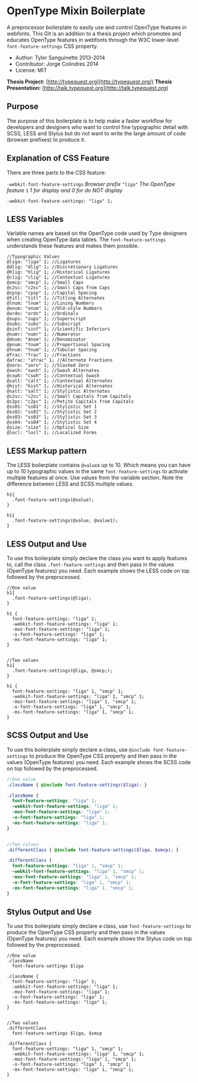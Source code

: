 # OpenType Mixin Boilerplate
A preprocessor boilerplate to easily use and control OpenType features in webfonts. This Git is an addition to a thesis project which promotes and educates OpenType features in webfonts through the W3C lower-level `font-feature-settings` CSS property.

* Author: Tyler Sanguinette 2013-2014
* Contributor: Jorge Colindres 2014
* License: MIT

**Thesis Project:** [http://typequest.org](http://typequest.org/)
**Thesis Presentation:** [http://talk.typequest.org](http://talk.typequest.org)

## Purpose
The purpose of this boilerplate is to help make a faster workflow for developers and designers who want to control fine typographic detail with SCSS, LESS and Stylus but do not want to write the large amount of code (browser prefixes) to produce it.

## Explanation of CSS Feature
There are three parts to the CSS feature:

`-webkit-font-feature-settings` *Browser prefix*
`"liga"` *The OpenType feature*
`1` *1 for display and 0 for do NOT display*

`-webkit-font-feature-settings: "liga" 1;`

## LESS Variables
Variable names are based on the OpenType code used by Type designers when creating OpenType data tables. The `font-feature-settings` understands these features and makes them possible.

```less
//Typographic Values
@liga: "liga" 1; //Ligatures
@dlig: "dlig" 1; //Discretionary Ligatures
@hlig: "hlig" 1; //Historical Ligatures
@clig: "clig" 1; //Contextual Ligatures
@smcp: "smcp" 1; //Small Caps
@c2sc: "c2sc" 1; //Small Caps from Caps
@cpsp: "cpsp" 1; //Capital Spacing
@titl: "titl" 1; //Titling Alternates
@lnum: "lnum" 1; //Lining Numbers
@onum: "onum" 1; //Old-style Numbers
@ordn: "ordn" 1; //Ordinals
@sups: "sups" 1; //Superscript
@subs: "subs" 1; //Subscript
@sinf: "sinf" 1; //Scientific Inferiors
@numr: "numr" 1; //Numerator
@dnom: "dnom" 1; //Denominator
@pnum: "tnum" 1; //Proportional Spacing
@tnum: "tnum" 1; //Tabular Spacing
@frac: "frac" 1; //Fractions
@afrac: "afrac" 1; //Alternate Fractions
@zero: "zero" 1; //Slashed Zero
@swsh: "swsh" 1; //Swash Alternates
@cswh: "cswh" 1; //Contextual Swash
@calt: "calt" 1; //Contextual Alternates
@hist: "hist" 1; //Historical Alternates
@salt: "salt" 1; //Stylistic Alternates
@c2sc: "c2sc" 1; //Small Capitals from Capitals
@c2pc: "c2pc" 1; //Petite Capitals from Capitals
@ss01: "ss01" 1; //Stylistic Set 1
@ss02: "ss02" 1; //Stylistic Set 2
@ss03: "ss03" 1; //Stylistic Set 3
@ss04: "ss04" 1; //Stylistic Set 4
@size: "size" 1; //Optical Size
@locl: "locl" 1; //Localized Forms
```

## LESS Markup pattern
The LESS boilerplate contains `@value`s up to 10. Which means you can have up to 10 typographic values in the same `font-feature-settings` to activate multiple features at once. Use values from the variable section. Note the difference between LESS and SCSS multiple values.

```less
h1{
  .font-feature-settings(@value);
}

h1{
  .font-feature-settings(@value, @value1);
}
```
## LESS Output and Use
To use this boilerplate simply declare the class you want to apply features to, call the class `.font-feature-settings` and then pass in the values (OpenType features) you need. Each example shows the LESS code on top followed by the preprocessed.

```less
//One value
h1{
  .font-feature-settings(@liga);
}

h1 {
  font-feature-settings: "liga" 1;
  -webkit-font-feature-settings: "liga" 1;
  -moz-font-feature-settings: "liga" 1;
  -o-font-feature-settings: "liga" 1;
  -ms-font-feature-settings: "liga" 1;
}


//Two values
h1{
  .font-feature-settings(@liga, @smcp;);
}

h1 {
  font-feature-settings: "liga" 1, "smcp" 1;
  -webkit-font-feature-settings: "liga" 1, "smcp" 1;
  -moz-font-feature-settings: "liga" 1, "smcp" 1;
  -o-font-feature-settings: "liga" 1, "smcp" 1;
  -ms-font-feature-settings: "liga" 1, "smcp" 1;
}
```

## SCSS Output and Use
To use this boilerplate simply declare a class, use `@include font-feature-settings` to produce the OpenType CSS property and then pass in the values (OpenType features) you need. Each example shows the SCSS code on top followed by the preprocessed.

```scss
//One value
.className { @include font-feature-settings($liga); }

.className {
  font-feature-settings: "liga" 1;
  -webkit-font-feature-settings: "liga" 1;
  -moz-font-feature-settings: "liga" 1;
  -o-font-feature-settings: "liga" 1;
  -ms-font-feature-settings: "liga" 1;
}


//Two values
.differentClass { @include font-feature-settings($liga, $smcp); }

.differentClass {
  font-feature-settings: "liga" 1, "smcp" 1;
  -webkit-font-feature-settings: "liga" 1, "smcp" 1;
  -moz-font-feature-settings: "liga" 1, "smcp" 1;
  -o-font-feature-settings: "liga" 1, "smcp" 1;
  -ms-font-feature-settings: "liga" 1, "smcp" 1;
}
```

## Stylus Output and Use
To use this boilerplate simply declare a class, use `font-feature-settings` to produce the OpenType CSS property and then pass in the values (OpenType features) you need. Each example shows the Stylus code on top followed by the preprocessed.

```
//One value
.className
  font-feature-settings $liga

.className {
  font-feature-settings: "liga" 1;
  -webkit-font-feature-settings: "liga" 1;
  -moz-font-feature-settings: "liga" 1;
  -o-font-feature-settings: "liga" 1;
  -ms-font-feature-settings: "liga" 1;
}


//Two values
.differentClass
  font-feature-settings $liga, $smcp

.differentClass {
  font-feature-settings: "liga" 1, "smcp" 1;
  -webkit-font-feature-settings: "liga" 1, "smcp" 1;
  -moz-font-feature-settings: "liga" 1, "smcp" 1;
  -o-font-feature-settings: "liga" 1, "smcp" 1;
  -ms-font-feature-settings: "liga" 1, "smcp" 1;
}
```
